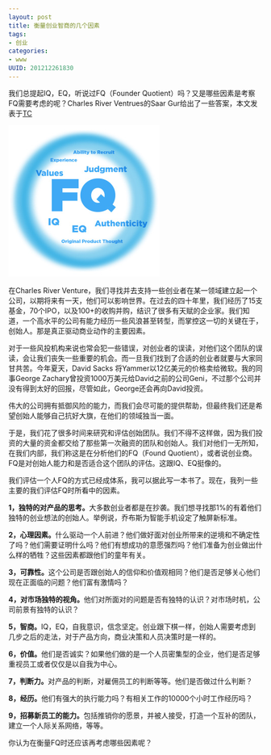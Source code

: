 ```yaml
---
layout: post
title: 衡量创业智商的几个因素
tags: 
- 创业
categories:
- www
UUID: 201212261830
---
```


我们总提起IQ，EQ，听说过FQ（Founder Quotient）吗？又是哪些因素是考察FQ需要考虑的呢？Charles River Ventrues的Saar Gur给出了一些答案，本文发表于[TC](http://techcrunch.com/2012/11/17/measure-founder-strength-with-your-founder-quotient/)

<img src="/media/pub/life/pub/founder-quotient-circle.jpg"  width="300" height="300" class="img-right"/>


在Charles River Venture，我们寻找并去支持一些创业者在某一领域建立起一个公司，以期将来有一天，他们可以影响世界。在过去的四十年里，我们经历了15支基金，70个IPO，以及100+的收购并购，结识了很多有天赋的企业家。我们知道，一个高水平的公司有能力经历一些风浪甚至转型，而掌控这一切的关键在于，创始人。那是真正驱动商业动作的主要因素。

对于一些风投机构来说也常会犯一些错误，对创业者的误读，对他们这个团队的误读，会让我们丧失一些重要的机会。而一旦我们找到了合适的创业者就要与大家同甘共苦。今年夏天，David Sacks 将Yammer以12亿美元的价格卖给微软。我的同事George Zachary曾投资1000万美元给David之前的公司Geni，不过那个公司并没有得到太好的回报，尽管如此，George还会再向David投资。

伟大的公司拥有抵御风险的能力，而我们会尽可能的提供帮助，但最终我们还是希望创始人能够自己抗好大旗，在他们的领域独当一面。

于是，我们花了很多时间来研究和评估创始团队。我们不得不这样做，因为我们投资的大量的资金都交给了那些第一次融资的团队和创始人。我们对他们一无所知，在我们内部，我们称这是在分析他们的FQ（Found Quotient），或者说创业商。FQ是对创始人能力和是否适合这个团队的评估。这跟IQ、EQ挺像的。

我们评估一个人FQ的方式已经成体系，我可以据此写一本书了。现在，我列一些主要的我们评估FQ时所看中的因素。

<strong>1，独特的对产品的思考。</strong>大多数创业者都是在抄袭。我们想寻找那1%的有着他们独特的创业想法的创始人。举例说，乔布斯为智能手机设定了触屏新标准。

<strong>2，心理因素。</strong>什么驱动一个人前进？他们做好面对创业所带来的逆境和不确定性了吗？他们需要证明什么吗？他们有想成功的意愿强烈吗？他们准备为创业做出什么样的牺牲？这些因素都跟他们的童年有关。

<strong>3，可靠性。</strong>这个公司是否跟创始人的信仰和价值观相同？他们是否足够关心他们现在正面临的问题？他们富有激情吗？

<strong>4，对市场独特的视角。</strong>他们对所面对的问题是否有独特的认识？对市场时机，公司前景有独特的认识？

<strong>5，智商。</strong>IQ，EQ，自我意识，信念坚定。创业跟下棋一样，创始人需要考虑到几步之后的走法，对于产品方向，商业决策和人员决策时是一样的。

<strong>6，价值。</strong>他们是否诚实？如果他们做的是一个人员密集型的企业，他们是否足够重视员工或者仅仅是以自我为中心。

<strong>7，判断力。</strong>对产品的判断，对雇佣员工的判断等等。他们是否做过什么判断？

<strong>8，经历。</strong>他们有强大的执行能力吗？有相关工作的10000个小时工作经历吗？

<strong>9，招募新员工的能力。</strong>包括推销你的愿景，并被人接受，打造一个互补的团队，建立一个人际关系网络，等等。

你认为在衡量FQ时还应该再考虑哪些因素呢？
